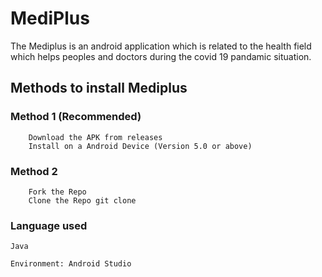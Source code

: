 # MediPlus
The Mediplus is an android application which is related to the health field which helps peoples and doctors during the covid 19 pandamic situation.

## Methods to install Mediplus

### Method 1 (Recommended)
        Download the APK from releases
        Install on a Android Device (Version 5.0 or above)
### Method 2
        Fork the Repo
        Clone the Repo git clone 
        
### Language used
    Java
    
    Environment: Android Studio
